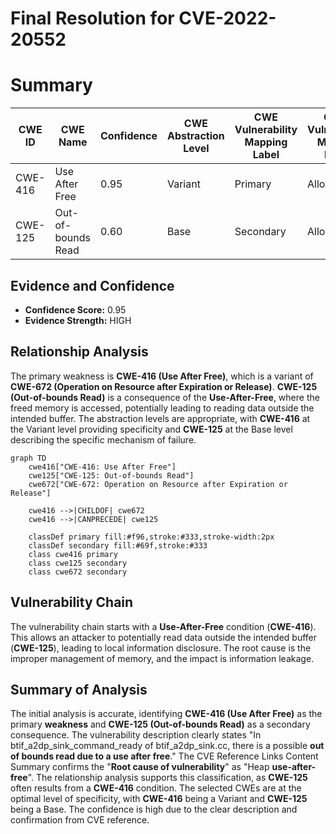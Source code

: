 # Final Resolution for CVE-2022-20552

# Summary
| CWE ID | CWE Name | Confidence | CWE Abstraction Level | CWE Vulnerability Mapping Label | CWE-Vulnerability Mapping Notes |
|---|---|---|---|---|---|
| CWE-416 | Use After Free | 0.95 | Variant | Primary | Allowed |
| CWE-125 | Out-of-bounds Read | 0.60 | Base | Secondary | Allowed |

## Evidence and Confidence

*   **Confidence Score:** 0.95
*   **Evidence Strength:** HIGH

## Relationship Analysis
The primary weakness is **CWE-416 (Use After Free)**, which is a variant of **CWE-672 (Operation on Resource after Expiration or Release)**. **CWE-125 (Out-of-bounds Read)** is a consequence of the **Use-After-Free**, where the freed memory is accessed, potentially leading to reading data outside the intended buffer. The abstraction levels are appropriate, with **CWE-416** at the Variant level providing specificity and **CWE-125** at the Base level describing the specific mechanism of failure.

```mermaid
graph TD
    cwe416["CWE-416: Use After Free"]
    cwe125["CWE-125: Out-of-bounds Read"]
    cwe672["CWE-672: Operation on Resource after Expiration or Release"]

    cwe416 -->|CHILDOF| cwe672
    cwe416 -->|CANPRECEDE| cwe125

    classDef primary fill:#f96,stroke:#333,stroke-width:2px
    classDef secondary fill:#69f,stroke:#333
    class cwe416 primary
    class cwe125 secondary
    class cwe672 secondary
```

## Vulnerability Chain
The vulnerability chain starts with a **Use-After-Free** condition (**CWE-416**). This allows an attacker to potentially read data outside the intended buffer (**CWE-125**), leading to local information disclosure. The root cause is the improper management of memory, and the impact is information leakage.

## Summary of Analysis
The initial analysis is accurate, identifying **CWE-416 (Use After Free)** as the primary **weakness** and **CWE-125 (Out-of-bounds Read)** as a secondary consequence. The vulnerability description clearly states "In btif_a2dp_sink_command_ready of btif_a2dp_sink.cc, there is a possible **out of bounds read due to a use after free**." The CVE Reference Links Content Summary confirms the "**Root cause of vulnerability**" as "Heap **use-after-free**". The relationship analysis supports this classification, as **CWE-125** often results from a **CWE-416** condition. The selected CWEs are at the optimal level of specificity, with **CWE-416** being a Variant and **CWE-125** being a Base. The confidence is high due to the clear description and confirmation from CVE reference.